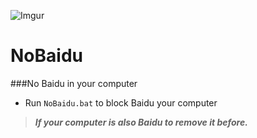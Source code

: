 ![Imgur](http://i.imgur.com/zz7iqIM.png)

# NoBaidu

###No Baidu in your computer</n>

* Run `NoBaidu.bat` to block Baidu your computer</n> 

>***If your computer is also Baidu to remove it before.***

